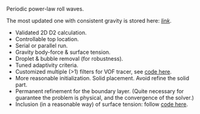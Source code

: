 Periodic power-law roll waves.

The most updated one with consistent gravity is stored here: *[link](https://github.com/MGYBY/Basilisk_practice/tree/main/power-law/herschel-bulkley/periodic)*.

* Validated 2D D2 calculation.
* Controllable top location.
* Serial or parallel run.
* Gravity body-force & surface tension.
* Droplet & bubble removal (for robustness).
* Tuned adaptivity criteria.
* Customized multiple (>1) filters for VOF tracer, see [code here](https://github.com/MGYBY/Basilisk_practice/blob/main/power-law/vof/periodic/two-phasePL_multipleFilters.h).
* More reasonable initialization. Solid placement. Avoid refine the solid part.
* Permanent refinement for the boundary layer. (Quite necessary for guarantee the problem is physical, and the convergence of the solver.)
* Inclusion (in a reasonable way) of surface tension: follow [code here](https://github.com/MGYBY/Basilisk_practice/tree/main/power-law/vof/normalFlow/fixedSurfaceTension).
